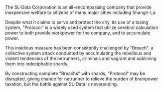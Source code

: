 The SL-Data Corporation is an all-encompassing company that provide inexpensive welfare to citizens of many major cities including Shangri-La.

Despite what it claims to serve and protect the city, its use of a taxing system, "Protocol" is a widely used system that utilize cerebral calculation power to both provide workpower for the company, and to accumulate power.

This insidious measure has been consistently challenged by "Breach", a collective system attack conducted by accumulating the rebellious and violent tendencies of the netrunners, criminals and vagrant and subliming them into indeciphable shards.

By constructing complete "Breachs" with shards, "Protocol" may be disrupted, giving chance for netrunner to relieve the burden of brainpower taxation, but the battle against SL-Data is neverending.
